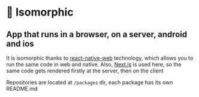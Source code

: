 # :diamond_shape_with_a_dot_inside: Isomorphic
## App that runs in a browser, on a server, android and ios

It is isomorphic thanks to [react-native-web](https://github.com/necolas/react-native-web) technology, which allows you to run the same code in web and native. Also, [Next.js](https://nextjs.org/) is used here, so the same code gets rendered firstly at the server, then on the client

Repositories are located at `/packages` dir, each package has its own README.md
